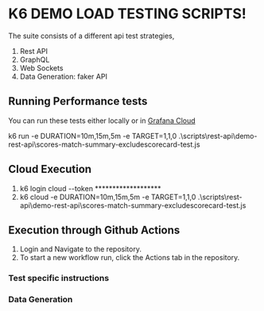 # K6 DEMO LOAD TESTING SCRIPTS!
The suite consists of a different api test strategies,
1) Rest API
2) GraphQL
3) Web Sockets
4) Data Generation: faker API

## Running Performance tests 

You can run these tests either locally or in [Grafana Cloud](https://grafana.com/products/cloud/k6/)

k6 run -e DURATION=10m,15m,5m -e TARGET=1,1,0  .\scripts\rest-api\demo-rest-api\scores-match-summary-excludescorecard-test.js

## Cloud Execution ##
1) k6 login cloud --token *******************
2) k6 cloud -e DURATION=10m,15m,5m -e TARGET=1,1,0 .\scripts\rest-api\demo-rest-api\scores-match-summary-excludescorecard-test.js

## Execution through Github Actions ##
1) Login and Navigate to the repository.
2) To start a new workflow run, click the Actions tab in the repository.

   
### Test specific instructions

### Data Generation


